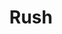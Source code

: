 ---
title: "Rush"
summary: "Rush was a Canadian rock band that primarily comprised Geddy Lee , Alex Lifeson , and Neil Peart . The band formed in Toronto in 1968 with Lifeson, drummer John Rutsey, and bass guitarist/vocalist Jeff Jones, whom Lee immediately replaced. After Lee joined, the band went through several line-ups before arriving at its classic power trio line-up with the addition of Peart in July 1974, who replaced Rutsey four months after the release of their self-titled debut album; this line-up remained intact for the remainder of the band's career.
Rush achieved commercial success in the 1970s with Fly by Night , 2112 , A Farewell to Kings and Hemispheres . The band's popularity continued throughout the 1980s and 1990s, with albums charting highly in Canada, the US and the UK, including Permanent Waves , Moving Pictures , Signals , Grace Under Pressure and Counterparts . Rush continued to record and perform until 1997, after which the band entered a four-year hiatus due to personal tragedies in Peart's life. The trio regrouped in 2001 and released three more studio albums: Vapor Trails , Snakes & Arrows , and Clockwork Angels . Rush ceased touring at the end of 2015, and Lifeson announced in January 2018 that the band would not continue, which was cemented by Peart's death from glioblastoma, a type of brain cancer, on January 7, 2020, at the age of 67.Rush were known for their musicianship, complex compositions and eclectic lyrical motifs drawing heavily on science fiction, fantasy and philosophy. The band's style changed over the years, from a blues-inspired hard rock beginning, later moving into progressive rock, then a period in the 1980s marked by heavy use of synthesizers, before returning to guitar-driven hard rock at the end of the 1980s. Their final work from 2012, marked a return to progressive rock. The members of Rush have been acknowledged as some of the most proficient players on their respective instruments, with each winning numerous awards in magazine readers' polls over the years.
As of 2022, Rush ranks 84th in the U.S. with sales of 26 million albums and industry sources estimate their total worldwide album sales at over 42 million. Rush has been awarded 14 platinum and 3 multi-platinum albums in the US plus 17 platinum albums in Canada. Rush was nominated for seven Grammy Awards, won several Juno Awards, and won an International Achievement Award at the 2009 SOCAN Awards. The band was inducted into the Canadian Music Hall of Fame in 1994 and the Rock and Roll Hall of Fame in 2013."
image: "rush.jpg"
apple_music_artist_url: "None"
wikipedia_url: "https://en.wikipedia.org/wiki/Rush_(band)"
---